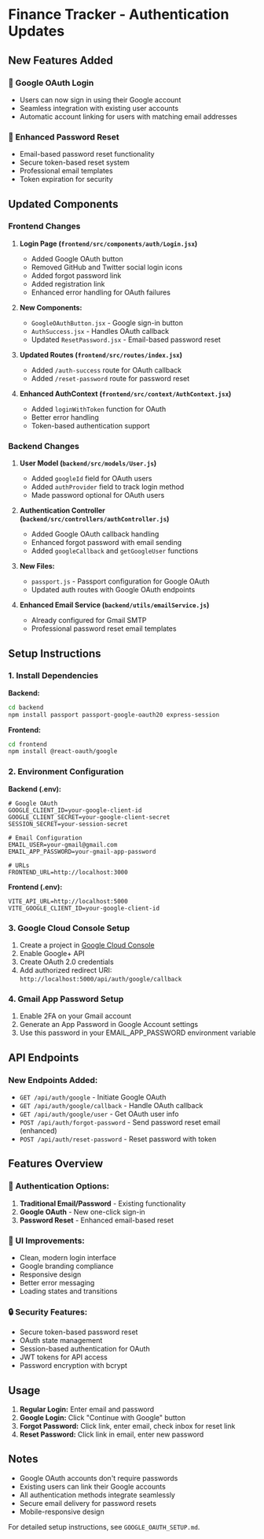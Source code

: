 # Finance Tracker - Authentication Updates

## New Features Added

### 🔐 Google OAuth Login
- Users can now sign in using their Google account
- Seamless integration with existing user accounts
- Automatic account linking for users with matching email addresses

### 📧 Enhanced Password Reset
- Email-based password reset functionality
- Secure token-based reset system
- Professional email templates
- Token expiration for security

## Updated Components

### Frontend Changes

1. **Login Page (`frontend/src/components/auth/Login.jsx`)**
   - Added Google OAuth button
   - Removed GitHub and Twitter social login icons
   - Added forgot password link
   - Added registration link
   - Enhanced error handling for OAuth failures

2. **New Components:**
   - `GoogleOAuthButton.jsx` - Google sign-in button
   - `AuthSuccess.jsx` - Handles OAuth callback
   - Updated `ResetPassword.jsx` - Email-based password reset

3. **Updated Routes (`frontend/src/routes/index.jsx`)**
   - Added `/auth-success` route for OAuth callback
   - Added `/reset-password` route for password reset

4. **Enhanced AuthContext (`frontend/src/context/AuthContext.jsx`)**
   - Added `loginWithToken` function for OAuth
   - Better error handling
   - Token-based authentication support

### Backend Changes

1. **User Model (`backend/src/models/User.js`)**
   - Added `googleId` field for OAuth users
   - Added `authProvider` field to track login method
   - Made password optional for OAuth users

2. **Authentication Controller (`backend/src/controllers/authController.js`)**
   - Added Google OAuth callback handling
   - Enhanced forgot password with email sending
   - Added `googleCallback` and `getGoogleUser` functions

3. **New Files:**
   - `passport.js` - Passport configuration for Google OAuth
   - Updated auth routes with Google OAuth endpoints

4. **Enhanced Email Service (`backend/utils/emailService.js`)**
   - Already configured for Gmail SMTP
   - Professional password reset email templates

## Setup Instructions

### 1. Install Dependencies

**Backend:**
```bash
cd backend
npm install passport passport-google-oauth20 express-session
```

**Frontend:**
```bash
cd frontend
npm install @react-oauth/google
```

### 2. Environment Configuration

**Backend (.env):**
```env
# Google OAuth
GOOGLE_CLIENT_ID=your-google-client-id
GOOGLE_CLIENT_SECRET=your-google-client-secret
SESSION_SECRET=your-session-secret

# Email Configuration
EMAIL_USER=your-gmail@gmail.com
EMAIL_APP_PASSWORD=your-gmail-app-password

# URLs
FRONTEND_URL=http://localhost:3000
```

**Frontend (.env):**
```env
VITE_API_URL=http://localhost:5000
VITE_GOOGLE_CLIENT_ID=your-google-client-id
```

### 3. Google Cloud Console Setup

1. Create a project in [Google Cloud Console](https://console.cloud.google.com/)
2. Enable Google+ API
3. Create OAuth 2.0 credentials
4. Add authorized redirect URI: `http://localhost:5000/api/auth/google/callback`

### 4. Gmail App Password Setup

1. Enable 2FA on your Gmail account
2. Generate an App Password in Google Account settings
3. Use this password in your EMAIL_APP_PASSWORD environment variable

## API Endpoints

### New Endpoints Added:

- `GET /api/auth/google` - Initiate Google OAuth
- `GET /api/auth/google/callback` - Handle OAuth callback
- `GET /api/auth/google/user` - Get OAuth user info
- `POST /api/auth/forgot-password` - Send password reset email (enhanced)
- `POST /api/auth/reset-password` - Reset password with token

## Features Overview

### 🔑 Authentication Options:
1. **Traditional Email/Password** - Existing functionality
2. **Google OAuth** - New one-click sign-in
3. **Password Reset** - Enhanced email-based reset

### 🎨 UI Improvements:
- Clean, modern login interface
- Google branding compliance
- Responsive design
- Better error messaging
- Loading states and transitions

### 🔒 Security Features:
- Secure token-based password reset
- OAuth state management
- Session-based authentication for OAuth
- JWT tokens for API access
- Password encryption with bcrypt

## Usage

1. **Regular Login:** Enter email and password
2. **Google Login:** Click "Continue with Google" button
3. **Forgot Password:** Click link, enter email, check inbox for reset link
4. **Reset Password:** Click link in email, enter new password

## Notes

- Google OAuth accounts don't require passwords
- Existing users can link their Google accounts
- All authentication methods integrate seamlessly
- Secure email delivery for password resets
- Mobile-responsive design

For detailed setup instructions, see `GOOGLE_OAUTH_SETUP.md`.
